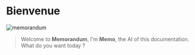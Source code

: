 # Bienvenue

![memorandum](/images/memo.png)

> Welcome to **Memorandum**, I'm **Memo**, the AI of this documentation.  
> What do you want today ?

<translation />
